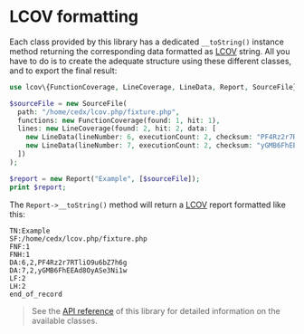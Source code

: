 # LCOV formatting
Each class provided by this library has a dedicated `__toString()` instance method returning the corresponding data
formatted as [LCOV](https://github.com/linux-test-project/lcov) string.
All you have to do is to create the adequate structure using these different classes, and to export the final result:

```php
use lcov\{FunctionCoverage, LineCoverage, LineData, Report, SourceFile};

$sourceFile = new SourceFile(
  path: "/home/cedx/lcov.php/fixture.php",
  functions: new FunctionCoverage(found: 1, hit: 1),
  lines: new LineCoverage(found: 2, hit: 2, data: [
    new LineData(lineNumber: 6, executionCount: 2, checksum: "PF4Rz2r7RTliO9u6bZ7h6g"),
    new LineData(lineNumber: 7, executionCount: 2, checksum: "yGMB6FhEEAd8OyASe3Ni1w")
  ])
);

$report = new Report("Example", [$sourceFile]);
print $report;
```

The `Report->__toString()` method will return a [LCOV](https://github.com/linux-test-project/lcov) report formatted like this:

```
TN:Example
SF:/home/cedx/lcov.php/fixture.php
FNF:1
FNH:1
DA:6,2,PF4Rz2r7RTliO9u6bZ7h6g
DA:7,2,yGMB6FhEEAd8OyASe3Ni1w
LF:2
LH:2
end_of_record
```

> See the [API reference](api/) of this library for detailed information on the available classes.

